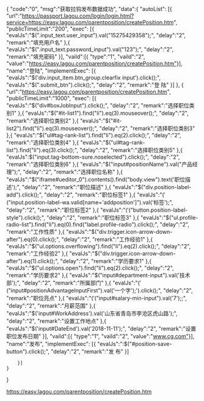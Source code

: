 {
	"code":"0",
	"msg":"获取拉钩发布数据成功",
	"data":{
		"autoList":
		[{
			"url":"https://passport.lagou.com/login/login.html?service=https://easy.lagou.com/parentposition/createPosition.htm",
			"publicTimeLimit":"200",
			"exec":
			[{
				"evalJs":"$(".input_text.user_input").val("15275429358");",
				"delay":"2",
				"remark":"填充用户名"
			},{
				"evalJs":"$(".input_text.password_input").val("123");",
				"delay":"2",
				"remark":"填充密码"
			}],
			"vaild":[{
				"type":"1",
				"vaild":"2",
				"value":"https://easy.lagou.com/parentposition/createPosition.htm"}],
			"name":"登陆",
			"implementExec":
			[{
				"evalJs":"$('div.input_item.btn_group.clearfix input').click();",
				"evalJs":"$(".submit_btn").click();",
				"delay":"2",
				"remark":"登 陆"
			}]
		},
		{
			"url":"https://easy.lagou.com/parentposition/createPosition.htm",
			"publicTimeLimit":"1000",
			"exec":
			[{
				"evalJs":"$("div#boxJobInput").click();",
				"delay":"2",
				"remark":"选择职位类别1"
			},{
				"evalJs":"$("#it-list1").find("li").eq(3).mouseover();",
				"delay":"2",
				"remark":"选择职位类别2"
			},{
				"evalJs":"$("#it-list2").find("li").eq(3).mouseover();",
				"delay":"2",
				"remark":"选择职位类别3"
			},{
				"evalJs":"$("ul#tag-rank-list").find("li").eq(2).click();",
				"delay":"2",
				"remark":"选择职位类别4"
			},{
				"evalJs":"$("ul#tag-rank-list").find("li").eq(3).click();",
				"delay":"2",
				"remark":"选择职位类别5"
			},{
				"evalJs":$("input.tag-bottom-sure.noselected").click();",
				"delay":"2",
				"remark":"选择职位类别6"
			},{
				"evalJs":"$("input#positionName").val("产品经理");",
				"delay":"2",
				"remark":"选择职位名称"
			},{
				"evalJs":"$("iframe#ueditor_0").contents().find("body.view").text('职位描述');",
				"delay":"2",
				"remark":"职位描述"
			},{
				"evalJs":"$("div.position-label-add").click();",
				"delay":"2",
				"remark":"职位标签1"
			},{
				"evalJs":"$('$("input.position-label-wa.valid[name='addposition']").val('标签');",
				"delay":"2",
				"remark":"职位标签2"
			},{
				"evalJs":"$('$("button.position-label-style").click();",
				"delay":"2",
				"remark":"职位标签3"
			},{
				"evalJs":"$("ul.profile-radio-list").find("li").eq(0).find("label.profile-radio").click();",
				"delay":"2",
				"remark":"工作性质"
			},{
				"evalJs":"$("div.trigger.icon-arrow-down-after").eq(0).click();",
				"delay":"2",
				"remark":"工作经验1"
			},{
				"evalJs":"$("ul.options.overflowing").find("li").eq(2).click();",
				"delay":"2",
				"remark":"工作经验2"
			},{
				"evalJs":"$("div.trigger.icon-arrow-down-after").eq(1).click();",
				"delay":"2",
				"remark":"学历要求1"
			},{
				"evalJs":"$("ul.options.open").find("li").eq(2).click();",
				"delay":"2",
				"remark":"学历要求2"
			},{
				"evalJs":"$("input#department-input").val('技术部');",
				"delay":"2",
				"remark":"所属部门"
			},{
				"evalJs":"$('$("input#positionAdvantageInputFirst").val('一个字');').click();",
				"delay":"2",
				"remark":"职位亮点"
			},{
				"evalJs":"$('$("input#salary-min-input").val('7');;",
				"delay":"2",
				"remark":"月薪范围"
			},{
				"evalJs":"$('input#WorkAddress').val('山东省青岛市李沧区虎山路');",
				"delay":"2",
				"remark":"设置工作地点"
			},{
				"evalJs":"$('input#DateEnd').val('2018-11-11');",
				"delay":"2",
				"remark":"设置职位发布日期"
			}],
			"vaild":[{
				"type":"1",
				"vaild":"2",
				"value":"www.cg.com"}],
			"name":"发布",
			"implementExec":
			[{
				"evalJs":":$("#position-save-button").click();",
				"delay":"2",
				"remark":"发 布"
			}]

		}]
	}
}


https://easy.lagou.com/parentposition/createPosition.htm
